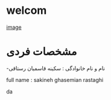 # welcom

[image](src)

# مشخصات فردی 

-نام و نام خانوادگی : سکینه قاسمیان رستاقی

 full name : sakineh ghasemian rastaghi 
 
 da
 

